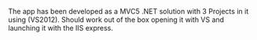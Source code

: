 The app has been developed as a MVC5 .NET solution with 3 Projects in it using (VS2012). Should work out of the box opening it with VS and launching it with the IIS express.